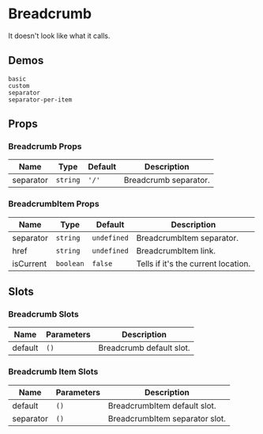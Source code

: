 # Breadcrumb

It doesn't look like what it calls.

## Demos

```demo
basic
custom
separator
separator-per-item
```

## Props

### Breadcrumb Props

| Name      | Type     | Default | Description           |
| --------- | -------- | ------- | --------------------- |
| separator | `string` | `'/'`   | Breadcrumb separator. |

### BreadcrumbItem Props

| Name      | Type      | Default     | Description                         |
| --------- | --------- | ----------- | ----------------------------------- |
| separator | `string`  | `undefined` | BreadcrumbItem separator.           |
| href      | `string`  | `undefined` | BreadcrumbItem link.                |
| isCurrent | `boolean` | `false`     | Tells if it's the current location. |

## Slots

### Breadcrumb Slots

| Name    | Parameters | Description              |
| ------- | ---------- | ------------------------ |
| default | `()`       | Breadcrumb default slot. |

### Breadcrumb Item Slots

| Name      | Parameters | Description                    |
| --------- | ---------- | ------------------------------ |
| default   | `()`       | BreadcrumbItem default slot.   |
| separator | `()`       | BreadcrumbItem separator slot. |
